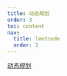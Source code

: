 ```yaml
---
title: 动态规划
order: 3
toc: content
nav:
  title: leetcode
  order: 3
---
```


[动态规划](https://zhuanlan.zhihu.com/p/93857890)
